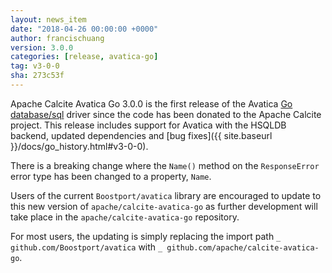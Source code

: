 ```yaml
---
layout: news_item
date: "2018-04-26 00:00:00 +0000"
author: francischuang
version: 3.0.0
categories: [release, avatica-go]
tag: v3-0-0
sha: 273c53f
---
```

<!--
{% comment %}
Licensed to the Apache Software Foundation (ASF) under one or more
contributor license agreements.  See the NOTICE file distributed with
this work for additional information regarding copyright ownership.
The ASF licenses this file to you under the Apache License, Version 2.0
(the "License"); you may not use this file except in compliance with
the License.  You may obtain a copy of the License at

http://www.apache.org/licenses/LICENSE-2.0

Unless required by applicable law or agreed to in writing, software
distributed under the License is distributed on an "AS IS" BASIS,
WITHOUT WARRANTIES OR CONDITIONS OF ANY KIND, either express or implied.
See the License for the specific language governing permissions and
limitations under the License.
{% endcomment %}
-->

Apache Calcite Avatica Go 3.0.0 is the first release of the Avatica [Go](https://golang.org/)
[database/sql](https://golang.org/pkg/database/sql/) driver since the code has been donated to the Apache Calcite
project. This release includes support for Avatica with the HSQLDB backend, updated dependencies and [bug fixes]({{ site.baseurl }}/docs/go_history.html#v3-0-0).

There is a breaking change where the `Name()` method on the `ResponseError` error type has been changed to a property, `Name`.

Users of the current `Boostport/avatica` library are encouraged to update to this new version of `apache/calcite-avatica-go`
as further development will take place in the `apache/calcite-avatica-go` repository.

For most users, the updating is simply replacing the import path `_ github.com/Boostport/avatica` with `_ github.com/apache/calcite-avatica-go`.